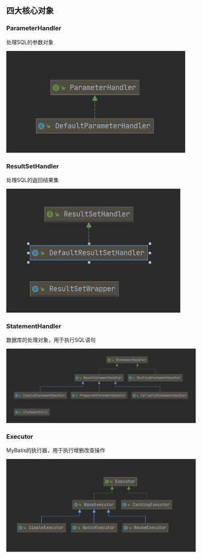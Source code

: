 ## 四大核心对象

### ParameterHandler

处理SQL的参数对象

![image-20210123173342989](image/image-20210123173342989.png)

### ResultSetHandler

处理SQL的返回结果集

![image-20210123173257711](image/image-20210123173257711.png)

### StatementHandler

数据库的处理对象，用于执行SQL语句

![image-20210123173210119](image/image-20210123173210119.png)

### Executor

MyBatis的执行器，用于执行增删改查操作

![image-20210123173057396](image/image-20210123173057396.png)